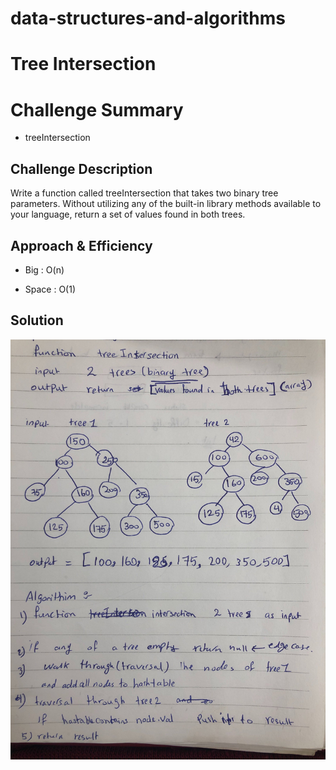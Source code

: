 # data-structures-and-algorithms

# Tree Intersection

# Challenge Summary

- treeIntersection

## Challenge Description

Write a function called treeIntersection that takes two binary tree parameters.
Without utilizing any of the built-in library methods available to your language, return a set of values found in both trees.

## Approach & Efficiency

- Big : O(n)

- Space : O(1)


## Solution
![](wb.jpg)
